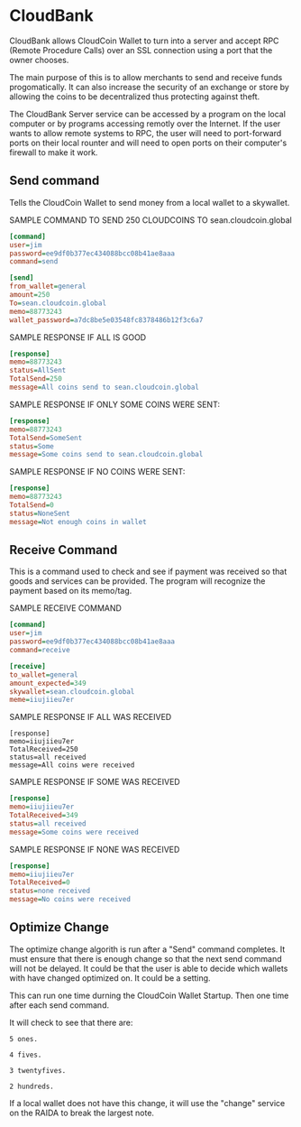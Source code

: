 # CloudBank

CloudBank allows CloudCoin Wallet to turn into a server and accept RPC (Remote Procedure Calls) over an SSL connection using a port 
that the owner chooses. 

The main purpose of this is to allow merchants to send and receive funds progomatically. It can also increase the security of an exchange or store
by allowing the coins to be decentralized thus protecting against theft. 

The CloudBank Server service can be accessed by a program on the local computer or by programs accessing remotly over the Internet. If the user wants
to allow remote systems to RPC, the user 
will need to port-forward ports on their local rounter and will need to open ports on their computer's firewall to make it work. 



## Send command
Tells the CloudCoin Wallet to send money from a local wallet to a skywallet. 

SAMPLE COMMAND TO SEND 250 CLOUDCOINS TO sean.cloudcoin.global

```ini
[command]
user=jim
password=ee9df0b377ec434088bcc08b41ae8aaa
command=send

[send]
from_wallet=general
amount=250
To=sean.cloudcoin.global
memo=88773243
wallet_password=a7dc8be5e03548fc8378486b12f3c6a7
```
SAMPLE RESPONSE IF ALL IS GOOD

```ini
[response]
memo=88773243
status=AllSent
TotalSend=250
message=All coins send to sean.cloudcoin.global
```
SAMPLE RESPONSE IF ONLY SOME COINS WERE SENT:
```ini
[response]
memo=88773243
TotalSend=SomeSent
status=Some
message=Some coins send to sean.cloudcoin.global
```
SAMPLE RESPONSE IF NO COINS WERE SENT:
```ini
[response]
memo=88773243
TotalSend=0
status=NoneSent
message=Not enough coins in wallet

```
## Receive Command
This is a command used to check and see if payment was received so that goods and services can be provided. The program will recognize the 
payment based on its memo/tag. 

SAMPLE RECEIVE COMMAND
```ini
[command]
user=jim
password=ee9df0b377ec434088bcc08b41ae8aaa
command=receive

[receive]
to_wallet=general
amount_expected=349
skywallet=sean.cloudcoin.global
meme=iiujiieu7er
```

SAMPLE RESPONSE IF ALL WAS RECEIVED
```int
[response]
memo=iiujiieu7er
TotalReceived=250
status=all received
message=All coins were received
```
SAMPLE RESPONSE IF SOME WAS RECEIVED
```ini
[response]
memo=iiujiieu7er
TotalReceived=349
status=all received
message=Some coins were received
```

SAMPLE RESPONSE IF NONE WAS RECEIVED
```ini
[response]
memo=iiujiieu7er
TotalReceived=0
status=none received
message=No coins were received
```

## Optimize Change

The optimize change algorith is run after a "Send" command completes. It must ensure that there is enough change so that the next send command will not be delayed. It could be that the user is able to decide which wallets with have changed optimized on. It could be a setting. 

This can run one time durning the CloudCoin Wallet Startup. Then one time after each send command. 

It will check to see that there are: 
```
5 ones.

4 fives. 

3 twentyfives.

2 hundreds.
```
If a local wallet does not have this change, it will use the "change" service on the RAIDA to break the largest note. 







